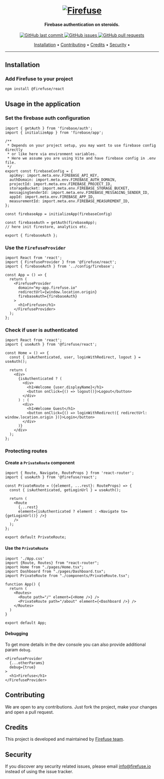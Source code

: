<h1 align="center">
  <br>
  <a href="https://firefuse.io"><img src="https://firefuse.io/_static/icons/firefuse.svg" alt="Firefuse"></a>
</h1>

<h4 align="center">Firebase authentication on steroids.</h4>

<p align="center">
    <a href="https://github.com/1devstudio/firefuse-react/commits/master">
    <img src="https://img.shields.io/github/last-commit/1devstudio/firefuse-react.svg?style=flat-square&logo=github&logoColor=white"
         alt="GitHub last commit">
    </a>
    <a href="https://github.com/1devstudio/firefuse-react/issues">
    <img src="https://img.shields.io/github/issues-raw/1devstudio/firefuse-react.svg?style=flat-square&logo=github&logoColor=white"
         alt="GitHub issues">
    </a>    
    <a href="https://github.com/1devstudio/firefuse-react/pulls">
    <img src="https://img.shields.io/github/issues-pr-raw/1devstudio/firefuse-react.svg?style=flat-square&logo=github&logoColor=white"
         alt="GitHub pull requests">
    </a>
</p>

<p align="center">
  <a href="#installation">Installation</a> •
  <a href="#contributing">Contributing</a> •
  <a href="#credits">Credits</a> •
  <a href="#support">Security</a> •
</p>

---

## Installation

### Add Firefuse to your project

```sh
npm install @firefuse/react
```

## Usage in the application

### Set the firebase auth configuration

```tsx
import { getAuth } from 'firebase/auth';
import { initializeApp } from 'firebase/app';

/**
 * Depends on your project setup, you may want to use firebase config directly
 * or like here via environment variables.
 * Here we assume you are using Vite and have firebase config in .env file.
 */
export const firebaseConfig = {
  apiKey: import.meta.env.FIREBASE_API_KEY,
  authDomain: import.meta.env.FIREBASE_AUTH_DOMAIN,
  projectId: import.meta.env.FIREBASE_PROJECT_ID,
  storageBucket: import.meta.env.FIREBASE_STORAGE_BUCKET,
  messagingSenderId: import.meta.env.FIREBASE_MESSAGING_SENDER_ID,
  appId: import.meta.env.FIREBASE_APP_ID,
  measurementId: import.meta.env.FIREBASE_MEASUREMENT_ID,
};

const firebaseApp = initializeApp(firebaseConfig)

const firebaseAuth = getAuth(firebaseApp);
// here init firestore, analytics etc.

export { firebaseAuth };
```

### Use the `FirefuseProvider`

```tsx
import React from 'react';
import { FirefuseProvider } from '@firefuse/react';
import { firebaseAuth } from '../config/firebase';

const App = () => {
  return (
    <FirefuseProvider
      domain="my-app.firefuse.io"
      redirectUrl={window.location.origin}
      firebaseAuth={firebaseAuth}
    >
      <h1>Firefuse</h1>
    </FirefuseProvider>
  );
};
```

### Check if user is authenticated

```tsx
import React from 'react';
import { useAuth } from '@firefuse/react';

const Home = () => {
  const { isAuthenticated, user, loginWithRedirect, logout } = useAuth();

  return (
    <div>
      {isAuthenticated ? (
        <div>
          <h1>Welcome {user.displayName}</h1>
          <button onClick={() => logout()}>Logout</button>
        </div>
      ) : (
        <div>
          <h1>Welcome Guest</h1>
          <button onClick={() => loginWithRedirect({ redirectUrl: window.location.origin })}>Login</button>
        </div>
      )}
    </div>
  );
};
```

### Protecting routes

#### Create a `PrivateRoute` component

```tsx
import { Route, Navigate, RouteProps } from 'react-router';
import { useAuth } from '@firefuse/react';

const PrivateRoute = ({element, ...rest}: RouteProps) => {
  const { isAuthenticated, getLoginUrl } = useAuth();

  return (
    <Route
      {...rest}
      element={isAuthenticated ? element : <Navigate to={getLoginUrl()} />}
    />
  );
};

export default PrivateRoute;
```

#### Use the `PrivateRoute`

```tsx
import './App.css'
import {Route, Routes} from "react-router";
import Home from "./pages/Home.tsx";
import Dashboard from "./pages/Dashboard.tsx";
import PrivateRoute from "./components/PrivateRoute.tsx";

function App() {
  return (
    <Routes>
      <Route path="/" element={<Home />} />
      <PrivateRoute path="/about" element={<Dashboard />} />
    </Routes>
  )
}

export default App;
```

#### Debugging

To get more details in the dev console you can also provide additional param `debug`.

```tsx
<FirefuseProvider
  {...otherParams}
  debug={true}
>
  <h1>Firefuse</h1>
</FirefuseProvider>
```

## Contributing

We are open to any contributions. Just fork the project, make your changes and open a pull request.

## Credits

This project is developed and maintained by [Firefuse team](https://firefuse.io).

## Security

If you discover any security related issues, please email [info@firefuse.io](mailto:info@firefuse.io) instead of using the issue tracker.









